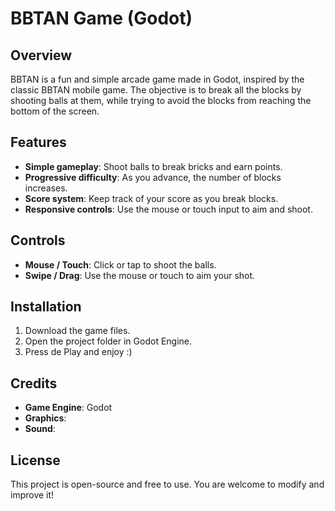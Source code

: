 # BBTAN Game (Godot)

## Overview
BBTAN is a fun and simple arcade game made in Godot, inspired by the classic BBTAN mobile game. The objective is to break all the blocks by shooting balls at them, while trying to avoid the blocks from reaching the bottom of the screen.

## Features
- **Simple gameplay**: Shoot balls to break bricks and earn points.
- **Progressive difficulty**: As you advance, the number of blocks increases.
- **Score system**: Keep track of your score as you break blocks.
- **Responsive controls**: Use the mouse or touch input to aim and shoot.

## Controls
- **Mouse / Touch**: Click or tap to shoot the balls.
- **Swipe / Drag**: Use the mouse or touch to aim your shot.

## Installation
1. Download the game files.
2. Open the project folder in Godot Engine.
3. Press de Play and enjoy :)
## Credits
- **Game Engine**: Godot
- **Graphics**: 
- **Sound**: 

## License
This project is open-source and free to use. You are welcome to modify and improve it!
